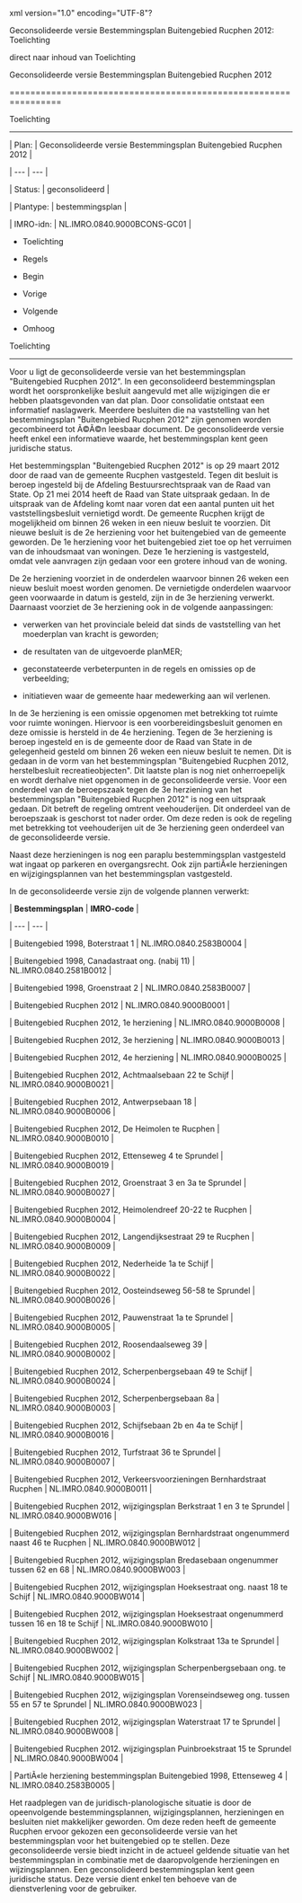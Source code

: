 xml version\="1\.0" encoding\="UTF\-8"?

Geconsolideerde versie Bestemmingsplan Buitengebied Rucphen 2012: Toelichting

direct naar inhoud van Toelichting

Geconsolideerde versie Bestemmingsplan Buitengebied Rucphen 2012

================================================================

Toelichting

-----------

| Plan: | Geconsolideerde versie Bestemmingsplan Buitengebied Rucphen 2012 |

| --- | --- |

| Status: | geconsolideerd |

| Plantype: | bestemmingsplan |

| IMRO\-idn: | NL.IMRO.0840\.9000BCONS\-GC01 |

* Toelichting

* Regels

* Begin

* Vorige

* Volgende

* Omhoog

Toelichting

-----------

Voor u ligt de geconsolideerde versie van het bestemmingsplan "Buitengebied Rucphen 2012". In een geconsolideerd bestemmingsplan wordt het oorspronkelijke besluit aangevuld met alle wijzigingen die er hebben plaatsgevonden van dat plan. Door consolidatie ontstaat een informatief naslagwerk. Meerdere besluiten die na vaststelling van het bestemmingsplan "Buitengebied Rucphen 2012" zijn genomen worden gecombineerd tot Ã©Ã©n leesbaar document. De geconsolideerde versie heeft enkel een informatieve waarde, het bestemmingsplan kent geen juridische status.

Het bestemmingsplan "Buitengebied Rucphen 2012" is op 29 maart 2012 door de raad van de gemeente Rucphen vastgesteld. Tegen dit besluit is beroep ingesteld bij de Afdeling Bestuursrechtspraak van de Raad van State. Op 21 mei 2014 heeft de Raad van State uitspraak gedaan. In de uitspraak van de Afdeling komt naar voren dat een aantal punten uit het vaststellingsbesluit vernietigd wordt. De gemeente Rucphen krijgt de mogelijkheid om binnen 26 weken in een nieuw besluit te voorzien. Dit nieuwe besluit is de 2e herziening voor het buitengebied van de gemeente geworden. De 1e herziening voor het buitengebied ziet toe op het verruimen van de inhoudsmaat van woningen. Deze 1e herziening is vastgesteld, omdat vele aanvragen zijn gedaan voor een grotere inhoud van de woning.

De 2e herziening voorziet in de onderdelen waarvoor binnen 26 weken een nieuw besluit moest worden genomen. De vernietigde onderdelen waarvoor geen voorwaarde in datum is gesteld, zijn in de 3e herziening verwerkt. Daarnaast voorziet de 3e herziening ook in de volgende aanpassingen:

* verwerken van het provinciale beleid dat sinds de vaststelling van het moederplan van kracht is geworden;

* de resultaten van de uitgevoerde planMER;

* geconstateerde verbeterpunten in de regels en omissies op de verbeelding;

* initiatieven waar de gemeente haar medewerking aan wil verlenen.

In de 3e herziening is een omissie opgenomen met betrekking tot ruimte voor ruimte woningen. Hiervoor is een voorbereidingsbesluit genomen en deze omissie is hersteld in de 4e herziening. Tegen de 3e herziening is beroep ingesteld en is de gemeente door de Raad van State in de gelegenheid gesteld om binnen 26 weken een nieuw besluit te nemen. Dit is gedaan in de vorm van het bestemmingsplan "Buitengebied Rucphen 2012, herstelbesluit recreatieobjecten". Dit laatste plan is nog niet onherroepelijk en wordt derhalve niet opgenomen in de geconsolideerde versie. Voor een onderdeel van de beroepszaak tegen de 3e herziening van het bestemmingsplan "Buitengebied Rucphen 2012" is nog een uitspraak gedaan. Dit betreft de regeling omtrent veehouderijen. Dit onderdeel van de beroepszaak is geschorst tot nader order. Om deze reden is ook de regeling met betrekking tot veehouderijen uit de 3e herziening geen onderdeel van de geconsolideerde versie.

Naast deze herzieningen is nog een paraplu bestemmingsplan vastgesteld wat ingaat op parkeren en overgangsrecht. Ook zijn partiÃ«le herzieningen en wijzigingsplannen van het bestemmingsplan vastgesteld.

In de geconsolideerde versie zijn de volgende plannen verwerkt:

| **Bestemmingsplan** | **IMRO\-code** |

| --- | --- |

| Buitengebied 1998, Boterstraat 1 | NL.IMRO.0840\.2583B0004 |

| Buitengebied 1998, Canadastraat ong. (nabij 11\) | NL.IMRO.0840\.2581B0012 |

| Buitengebied 1998, Groenstraat 2 | NL.IMRO.0840\.2583B0007 |

| Buitengebied Rucphen 2012 | NL.IMRO.0840\.9000B0001 |

| Buitengebied Rucphen 2012, 1e herziening | NL.IMRO.0840\.9000B0008 |

| Buitengebied Rucphen 2012, 3e herziening | NL.IMRO.0840\.9000B0013 |

| Buitengebied Rucphen 2012, 4e herziening | NL.IMRO.0840\.9000B0025 |

| Buitengebied Rucphen 2012, Achtmaalsebaan 22 te Schijf | NL.IMRO.0840\.9000B0021 |

| Buitengebied Rucphen 2012, Antwerpsebaan 18 | NL.IMRO.0840\.9000B0006 |

| Buitengebied Rucphen 2012, De Heimolen te Rucphen | NL.IMRO.0840\.9000B0010 |

| Buitengebied Rucphen 2012, Ettenseweg 4 te Sprundel | NL.IMRO.0840\.9000B0019 |

| Buitengebied Rucphen 2012, Groenstraat 3 en 3a te Sprundel | NL.IMRO.0840\.9000B0027 |

| Buitengebied Rucphen 2012, Heimolendreef 20\-22 te Rucphen | NL.IMRO.0840\.9000B0004 |

| Buitengebied Rucphen 2012, Langendijksestraat 29 te Rucphen | NL.IMRO.0840\.9000B0009 |

| Buitengebied Rucphen 2012, Nederheide 1a te Schijf | NL.IMRO.0840\.9000B0022 |

| Buitengebied Rucphen 2012, Oosteindseweg 56\-58 te Sprundel | NL.IMRO.0840\.9000B0026 |

| Buitengebied Rucphen 2012, Pauwenstraat 1a te Sprundel | NL.IMRO.0840\.9000B0005 |

| Buitengebied Rucphen 2012, Roosendaalseweg 39 | NL.IMRO.0840\.9000B0002 |

| Buitengebied Rucphen 2012, Scherpenbergsebaan 49 te Schijf | NL.IMRO.0840\.9000B0024 |

| Buitengebied Rucphen 2012, Scherpenbergsebaan 8a | NL.IMRO.0840\.9000B0003 |

| Buitengebied Rucphen 2012, Schijfsebaan 2b en 4a te Schijf | NL.IMRO.0840\.9000B0016 |

| Buitengebied Rucphen 2012, Turfstraat 36 te Sprundel | NL.IMRO.0840\.9000B0007 |

| Buitengebied Rucphen 2012, Verkeersvoorzieningen Bernhardstraat Rucphen | NL.IMRO.0840\.9000B0011 |

| Buitengebied Rucphen 2012, wijzigingsplan Berkstraat 1 en 3 te Sprundel | NL.IMRO.0840\.9000BW016 |

| Buitengebied Rucphen 2012, wijzigingsplan Bernhardstraat ongenummerd naast 46 te Rucphen | NL.IMRO.0840\.9000BW012 |

| Buitengebied Rucphen 2012, wijzigingsplan Bredasebaan ongenummer tussen 62 en 68 | NL.IMRO.0840\.9000BW003 |

| Buitengebied Rucphen 2012, wijzigingsplan Hoeksestraat ong. naast 18 te Schijf | NL.IMRO.0840\.9000BW014 |

| Buitengebied Rucphen 2012, wijzigingsplan Hoeksestraat ongenummerd tussen 16 en 18 te Schijf | NL.IMRO.0840\.9000BW010 |

| Buitengebied Rucphen 2012, wijzigingsplan Kolkstraat 13a te Sprundel | NL.IMRO.0840\.9000BW002 |

| Buitengebied Rucphen 2012, wijzigingsplan Scherpenbergsebaan ong. te Schijf | NL.IMRO.0840\.9000BW015 |

| Buitengebied Rucphen 2012, wijzigingsplan Vorenseindseweg ong. tussen 55 en 57 te Sprundel | NL.IMRO.0840\.9000BW023 |

| Buitengebied Rucphen 2012, wijzigingsplan Waterstraat 17 te Sprundel | NL.IMRO.0840\.9000BW008 |

| Buitengebied Rucphen 2012\. wijzigingsplan Puinbroekstraat 15 te Sprundel | NL.IMRO.0840\.9000BW004 |

| PartiÃ«le herziening bestemmingsplan Buitengebied 1998, Ettenseweg 4 | NL.IMRO.0840\.2583B0005 |

Het raadplegen van de juridisch\-planologische situatie is door de opeenvolgende bestemmingsplannen, wijzigingsplannen, herzieningen en besluiten niet makkelijker geworden. Om deze reden heeft de gemeente Rucphen ervoor gekozen een geconsolideerde versie van het bestemmingsplan voor het buitengebied op te stellen. Deze geconsolideerde versie biedt inzicht in de actueel geldende situatie van het bestemmingsplan in combinatie met de daaropvolgende herzieningen en wijzingsplannen. Een geconsolideerd bestemmingsplan kent geen juridische status. Deze versie dient enkel ten behoeve van de dienstverlening voor de gebruiker.